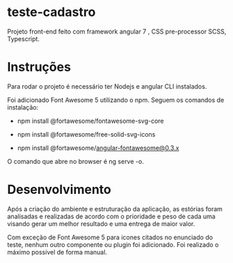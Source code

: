 # teste-cadastro

Projeto front-end feito com framework angular 7 , CSS pre-processor SCSS, Typescript.

# Instruções

Para rodar o projeto é necessário ter Nodejs e angular CLI instalados.

Foi adicionado Font Awesome 5 utilizando o npm. Seguem os comandos de instalação:

- npm install @fortawesome/fontawesome-svg-core

- npm install @fortawesome/free-solid-svg-icons

- npm install @fortawesome/angular-fontawesome@0.3.x

O comando que abre no browser é ng serve -o.

# Desenvolvimento

Após a criação do ambiente e estruturação da aplicação, as estórias foram analisadas e realizadas de acordo com o prioridade e peso de cada uma visando gerar um melhor resultado e uma entrega de maior valor.

Com exceção de Font Awesome 5 para icones citados no enunciado do teste, nenhum outro componente ou plugin foi adicionado. Foi realizado o máximo possível de forma manual.
